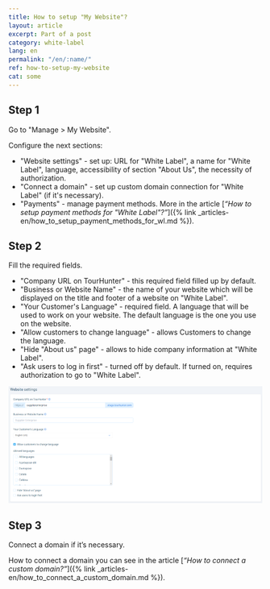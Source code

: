 ```yaml
---
title: How to setup "My Website"?
layout: article
excerpt: Part of a post
category: white-label
lang: en
permalink: "/en/:name/"
ref: how-to-setup-my-website
cat: some
---
```


## **Step 1**

Go to "Manage > My Website".

Configure the next sections:

- "Website settings" - set up: URL for "White Label", a name for "White Label", language, accessibility of section "About Us", the necessity of authorization.
- "Connect a domain" - set up custom domain connection for "White Label" (if it's necessary).
- "Payments" - manage payment methods. More in the article [*“How to setup payment methods for "White Label"?”*]({% link _articles-en/how_to_setup_payment_methods_for_wl.md %}).

## **Step 2**

Fill the required fields.

- "Company URL on TourHunter" - this required field filled up by default. 
- "Business or Website Name" - the name of your website which will be displayed on the title and footer of a website on "White Label".
- "Your Customer's Language" - required field. A language that will be used to work on your website. The default language is the one you use on the website.
- "Allow customers to change language" - allows Customers to change the language.
- "Hide "About us" page" - allows to hide company information at "White Label".
- "Ask users to log in first" -  turned off by default. If turned on, requires authorization to go to "White Label".

![How_to_setup_my_website1](/assets/images/how_to_setup_my_website1.png)

## **Step 3**

Connect a domain if it’s necessary.

How to connect a domain you can see in the article [*“How to connect a custom domain?”*]({% link _articles-en/how_to_connect_a_custom_domain.md %}).
